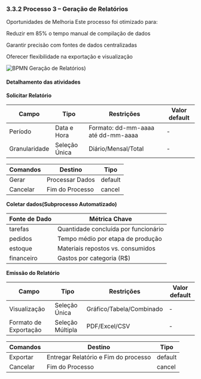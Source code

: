 ### 3.3.2 Processo 3 – Geração de Relatórios

Oportunidades de Melhoria
Este processo foi otimizado para:

Reduzir em 85% o tempo manual de compilação de dados

Garantir precisão com fontes de dados centralizadas

Oferecer flexibilidade na exportação e visualização

![BPMN Geração de Relatórios]([https://github.com/ICEI-PUCMinas-PSG-SI-TI/psg-si-2025-1-p3-tiapn-6818100-BijouFlow/blob/main/docs/images/BPMN...GerarRelatório.png?raw=true](https://github.com/ICEI-PUCMinas-PSG-SI-TI/psg-si-2025-1-p3-tiapn-6818100-BijouFlow/blob/main/docs/images/BPMN...GerarRelatório.jpeg?raw=true)))


#### Detalhamento das atividades


**Solicitar Relatório**

| **Campo**       | **Tipo**         | **Restrições** | **Valor default** |
| ---             | ---              | ---            | ---               |
| Período         | Data e Hora   | Formato: dd-mm-aaaa até dd-mm-aaaa | -  |
| Granularidade	  | Seleção Única   | Diário/Mensal/Total |  -  |


| **Comandos**         |  **Destino**                   | **Tipo** |
| ---                  | ---                            | ---      |
| Gerar               | Processar Dados	 | default |
| Cancelar            | Fim do Processo  | cancel  |


**Coletar dados(Subprocesso Automatizado)**

|**Fonte de Dado**| **Métrica Chave**|
| ---             | ---              | 
| tarefas         | Quantidade concluída por funcionário |      
| pedidos         | Tempo médio por etapa de produção    |  
| estoque         | Materiais repostos vs. consumidos    |  
| financeiro      | Gastos por categoria (R$)            |  

**Emissão do Relatório**

| **Campo**       | **Tipo**         | **Restrições** | **Valor default** |
| ---             | ---              | ---            | ---               |
| Visualização    | Seleção Única	| Gráfico/Tabela/Combinado | -  |
| Formato de Exportação	  | Seleção Múltipla  | PDF/Excel/CSV |  -  |


| **Comandos**         |  **Destino**                   | **Tipo** |
| ---                  | ---                            | ---      |
| Exportar             | Entregar Relatório e Fim do processo | default |
| Cancelar             | Fim do Processo | cancel |
